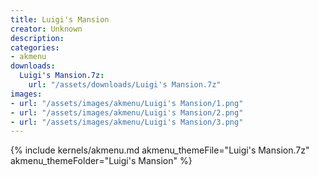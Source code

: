```yaml
---
title: Luigi's Mansion
creator: Unknown
description: 
categories:
- akmenu
downloads:
  Luigi's Mansion.7z:
    url: "/assets/downloads/Luigi's Mansion.7z"
images:
- url: "/assets/images/akmenu/Luigi's Mansion/1.png"
- url: "/assets/images/akmenu/Luigi's Mansion/2.png"
- url: "/assets/images/akmenu/Luigi's Mansion/3.png"
---
```


{% include kernels/akmenu.md akmenu_themeFile="Luigi's Mansion.7z" akmenu_themeFolder="Luigi's Mansion" %}
